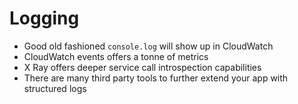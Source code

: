 # Logging

- Good old fashioned `console.log` will show up in CloudWatch
- CloudWatch events offers a tonne of metrics
- X Ray offers deeper service call introspection capabilities
- There are many third party tools to further extend your app with structured logs
